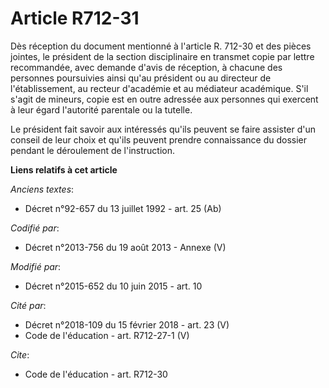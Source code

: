 # Article R712-31

Dès réception du document mentionné à l'article R. 712-30 et des pièces jointes, le président de la section disciplinaire en
transmet copie par lettre recommandée, avec demande d'avis de réception, à chacune des personnes poursuivies ainsi qu'au
président ou au directeur de l'établissement, au recteur d'académie et au médiateur  académique. S'il s'agit de mineurs,
copie est en outre adressée aux personnes qui exercent à leur égard l'autorité parentale ou la tutelle. 

Le président fait savoir aux intéressés qu'ils peuvent se faire assister d'un conseil de leur choix et qu'ils peuvent prendre
connaissance du dossier pendant le déroulement de l'instruction.

**Liens relatifs à cet article**

_Anciens textes_:

  - Décret n°92-657 du 13 juillet 1992 - art. 25 (Ab)

_Codifié par_:

  - Décret n°2013-756 du 19 août 2013 -  Annexe (V)

_Modifié par_:

  - Décret n°2015-652 du 10 juin 2015 - art. 10

_Cité par_:

  - Décret n°2018-109 du 15 février 2018 - art. 23 (V)
  - Code de l'éducation - art. R712-27-1 (V)

_Cite_:

  - Code de l'éducation - art. R712-30
